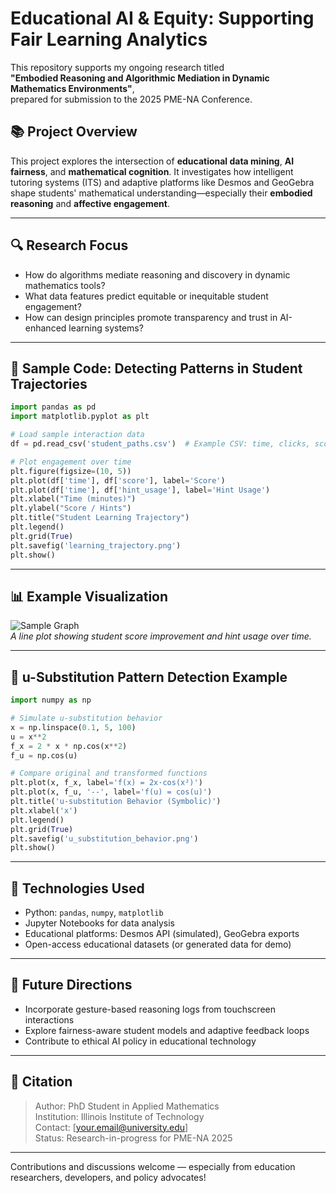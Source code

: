 # Educational AI & Equity: Supporting Fair Learning Analytics

This repository supports my ongoing research titled  
**"Embodied Reasoning and Algorithmic Mediation in Dynamic Mathematics Environments"**,  
prepared for submission to the 2025 PME-NA Conference.

## 📚 Project Overview

This project explores the intersection of **educational data mining**, **AI fairness**, and **mathematical cognition**. It investigates how intelligent tutoring systems (ITS) and adaptive platforms like Desmos and GeoGebra shape students' mathematical understanding—especially their **embodied reasoning** and **affective engagement**.

---

## 🔍 Research Focus

- How do algorithms mediate reasoning and discovery in dynamic mathematics tools?
- What data features predict equitable or inequitable student engagement?
- How can design principles promote transparency and trust in AI-enhanced learning systems?

---

## 🧪 Sample Code: Detecting Patterns in Student Trajectories

```python
import pandas as pd
import matplotlib.pyplot as plt

# Load sample interaction data
df = pd.read_csv('student_paths.csv')  # Example CSV: time, clicks, score, hint_usage

# Plot engagement over time
plt.figure(figsize=(10, 5))
plt.plot(df['time'], df['score'], label='Score')
plt.plot(df['time'], df['hint_usage'], label='Hint Usage')
plt.xlabel("Time (minutes)")
plt.ylabel("Score / Hints")
plt.title("Student Learning Trajectory")
plt.legend()
plt.grid(True)
plt.savefig('learning_trajectory.png')
plt.show()
```

---

## 📊 Example Visualization

![Sample Graph](learning_trajectory.png)  
_A line plot showing student score improvement and hint usage over time._

---

## 🔁 u-Substitution Pattern Detection Example

```python
import numpy as np

# Simulate u-substitution behavior
x = np.linspace(0.1, 5, 100)
u = x**2
f_x = 2 * x * np.cos(x**2)
f_u = np.cos(u)

# Compare original and transformed functions
plt.plot(x, f_x, label='f(x) = 2x·cos(x²)')
plt.plot(x, f_u, '--', label='f(u) = cos(u)')
plt.title('u-substitution Behavior (Symbolic)')
plt.xlabel('x')
plt.legend()
plt.grid(True)
plt.savefig('u_substitution_behavior.png')
plt.show()
```

---

## 🧠 Technologies Used

- Python: `pandas`, `numpy`, `matplotlib`
- Jupyter Notebooks for data analysis
- Educational platforms: Desmos API (simulated), GeoGebra exports
- Open-access educational datasets (or generated data for demo)

---

## 🚀 Future Directions

- Incorporate gesture-based reasoning logs from touchscreen interactions
- Explore fairness-aware student models and adaptive feedback loops
- Contribute to ethical AI policy in educational technology

---

## 📌 Citation

> Author: PhD Student in Applied Mathematics  
> Institution: Illinois Institute of Technology  
> Contact: [your.email@university.edu]  
> Status: Research-in-progress for PME-NA 2025

---

Contributions and discussions welcome — especially from education researchers, developers, and policy advocates!

